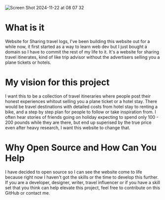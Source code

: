 ![Screen Shot 2024-11-22 at 08 07 32](https://github.com/user-attachments/assets/a8605be6-b3f7-4b41-9084-1b9468c9fabd)

# What is it
Website for Sharing travel logs, I've been building this website out for a while now, it first started as a way to learn web dev but I just bought a domain so I have to commit the rest of my life to it. It's a website for sharing travel itinerates, kind of like trip advisor without the advertisers selling you a plane tickets or hotels.

# My vision for this project
I want this to be a collection of travel itineraries where people post their honest experiences whitout selling you a plane ticket or a hotel stay. There would be travel destinations with detailed costs from hotel stay to renting a bike, and a step by step plan for people to follow or take inspiration from. I often hear stories of friends going on holiday expecting to spend only 100 - 200 pounds while they are there, but end up superised by the true price even after heavy research, I want this website to change that.

# Why Open Source and How Can You Help
I have decided to open source so I can see the website come to life because right now I haven't got the skills or the time to develop this further. If you are a developer, designer, writer, travel influencer or if you have a skill set that you think can help elevate this project, feel free to contribute on this GitHub or contact me.
